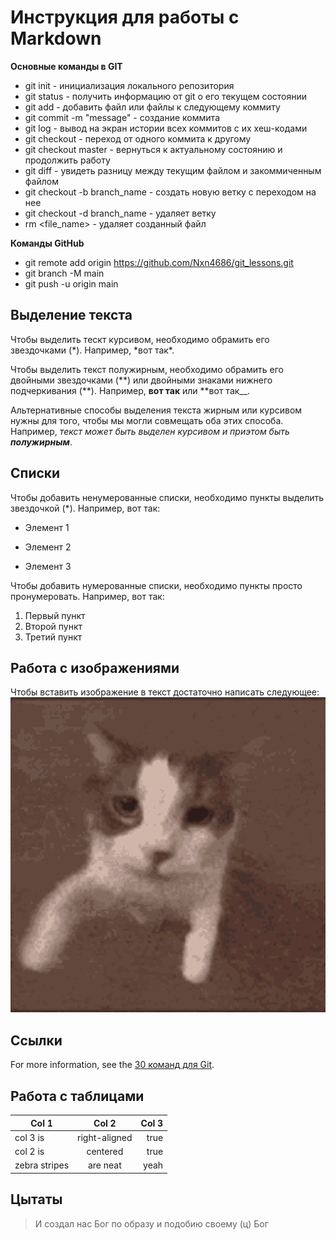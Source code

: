 # Инструкция для работы с Markdown

**Основные команды в GIT**

- git init - инициализация локального репозитория
- git status - получить информацию от git о его текущем состоянии
- git add - добавить файл или файлы к следующему коммиту
- git commit -m "message" - создание коммита
- git log - вывод на экран истории всех коммитов с их хеш-кодами
- git checkout - переход от одного коммита к другому
- git checkout master - вернуться к актуальному состоянию и продолжить работу
- git diff - увидеть разницу между текущим файлом и закоммиченным файлом
- git checkout -b branch_name - создать новую ветку с переходом на нее
- git checkout -d branch_name - удаляет ветку
- rm <file_name> - удаляет созданный файл

**Команды GitHub**

- git remote add origin https://github.com/Nxn4686/git_lessons.git
- git branch -M main
- git push -u origin main

## Выделение текста

Чтобы выделить тескт курсивом, необходимо обрамить его звездочками (*). Например, *вот так\*.

Чтобы выделить текст полужирным, необходимо обрамить его двойными звездочками (\*\*) или двойными знаками нижнего подчеркивания (**). Например, **вот так** или **вот так\_\_.

Альтернативные способы выделения текста жирным или курсивом нужны для того, чтобы мы могли совмещать оба этих способа. Например, _текст может быть выделен курсивом и приэтом быть **полужирным**_.

## Списки

Чтобы добавить ненумерованные списки, необходимо пункты выделить звездочкой (\*). Например, вот так:

- Элемент 1

* Элемент 2

* Элемент 3

Чтобы добавить нумерованные списки, необходимо пункты просто пронумеровать. Например, вот так:

1. Первый пункт
2. Второй пункт
3. Третий пункт

## Работа с изображениями

Чтобы вставить изображение в текст достаточно написать следующее:
![from cat whith love!](cat-kiss.gif)

## Ссылки

For more information, see the [30 команд для Git](https://habr.com/ru/company/ruvds/blog/599929/).

## Работа с таблицами

| Col 1         |     Col 2     | Col 3 |
| ------------- | :-----------: | ----: |
| col 3 is      | right-aligned |  true |
| col 2 is      |   centered    |  true |
| zebra stripes |   are neat    |  yeah |

## Цытаты

> И создал нас Бог по образу и подобию своему (ц) Бог
